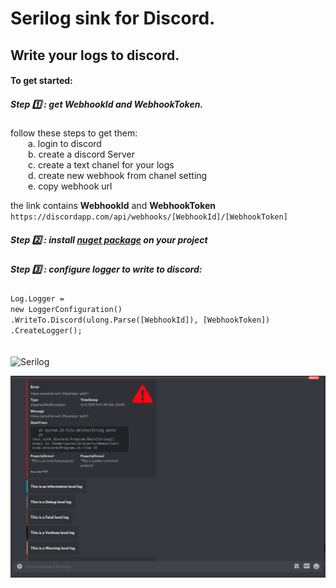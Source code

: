 # Serilog sink for Discord.

## Write your logs to discord.


#### To get started:

##### Step :one: : get **WebhookId** and **WebhookToken**.

follow these steps to get them: \
  a. login to discord \
  b. create a discord Server \
  c. create a text chanel for your logs \
  d. create new webhook from chanel setting \
  e. copy webhook url

the link contains **WebhookId** and **WebhookToken** \
`https://discordapp.com/api/webhooks/[WebhookId]/[WebhookToken]`

##### Step :two: : install [nuget package](https://www.nuget.org/packages/Serilog.Sinks.Discord/) on your project

##### Step :three: : configure logger to write to discord:

 `Log.Logger =` \
  `new LoggerConfiguration()` \
  `.WriteTo.Discord(ulong.Parse([WebhookId]), [WebhookToken])` \
  `.CreateLogger();`
\
\
\
![Serilog](/Screenshots/logs1.png?raw=true)

![Serilog](/Screenshots/logs.png?raw=true)
